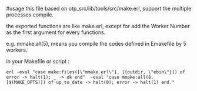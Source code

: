 #usage
this file based on otp_src/lib/tools/src/make.erl, support the multiple processes compile.

the exported functions are like make.erl, except for add the Worker Number as the first 
argument for every functions.

e.g. mmake:all(5), means you compile the codes defined in Emakefile by 5 workers.

in your Makefile or script :

`erl -eval "case make:files([\"mmake.erl\"], [{outdir, \"ebin\"}]) of error -> halt(1); _ -> ok end" 
    -eval "case mmake:all(8,[$(MAKE_OPTS)]) of up_to_date -> halt(0); error -> halt(1) end."`

